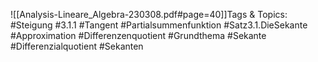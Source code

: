 
![[Analysis-Lineare_Algebra-230308.pdf#page=40]]Tags & Topics:
   #Steigung
   #3.1.1
   #Tangent
   #Partialsummenfunktion
   #Satz3.1.DieSekante
   #Approximation
   #Differenzenquotient
   #Grundthema
   #Sekante
   #Differenzialquotient
   #Sekanten
